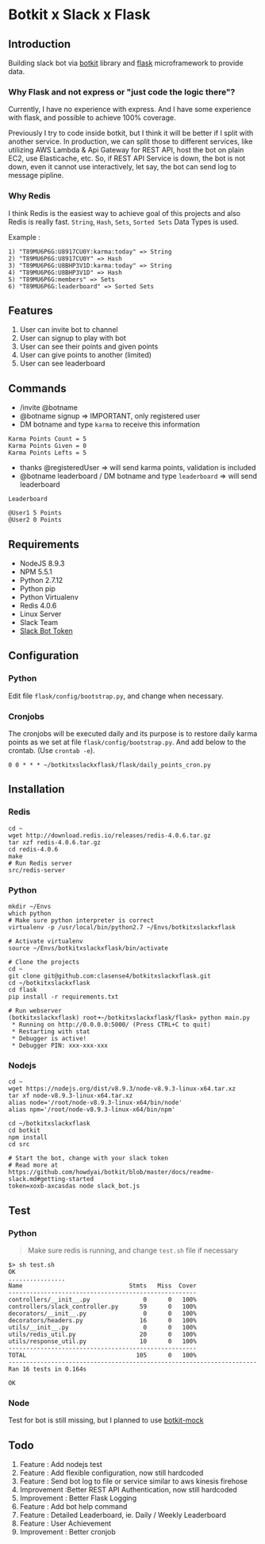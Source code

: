 # Botkit x Slack x Flask

## Introduction

Building slack bot via [botkit](https://github.com/howdyai/botkit) library and [flask](https://github.com/pallets/flask) microframework to provide data.

### Why Flask and not express or "just code the logic there"?

Currently, I have no experience with express. And I have some experience with flask, and possible to achieve 100% coverage.

Previously I try to code inside botkit, but I think it will be better if I split with another service. In production, we can split those to different services, like utilizing AWS Lambda & Api Gateway for REST API, host the bot on plain EC2, use Elasticache, etc. So, if REST API Service is down, the bot is not down, even it cannot use interactively, let say, the bot can send log to message pipline.

### Why Redis

I think Redis is the easiest way to achieve goal of this projects and also Redis is really fast. `String`, `Hash`, `Sets`, `Sorted Sets` Data Types is used.

Example :

```
1) "T89MU6P6G:U8917CU0Y:karma:today" => String
2) "T89MU6P6G:U8917CU0Y" => Hash
3) "T89MU6P6G:U8BHP3V1D:karma:today" => String
4) "T89MU6P6G:U8BHP3V1D" => Hash
5) "T89MU6P6G:members" => Sets
6) "T89MU6P6G:leaderboard" => Sorted Sets
```

## Features

1. User can invite bot to channel
2. User can signup to play with bot
3. User can see their points and given points
4. User can give points to another (limited)
5. User can see leaderboard

## Commands

- /invite @botname
- @botname signup => IMPORTANT, only registered user
- DM botname and type `karma` to receive this information
```
Karma Points Count = 5
Karma Points Given = 0
Karma Points Lefts = 5
```
- thanks @registeredUser => will send karma points, validation is included
- @botname leaderboard / DM botname and type `leaderboard` => will send leaderboard
```
Leaderboard

@User1 5 Points
@User2 0 Points
```

## Requirements

- NodeJS 8.9.3
- NPM 5.5.1
- Python 2.7.12
- Python pip
- Python Virtualenv
- Redis 4.0.6
- Linux Server
- Slack Team
- [Slack Bot Token](https://github.com/howdyai/botkit/blob/master/docs/readme-slack.md#getting-started)

## Configuration

### Python

Edit file `flask/config/bootstrap.py`, and change when necessary.

### Cronjobs

The cronjobs will be executed daily and its purpose is to restore daily karma points as we set at file `flask/config/bootstrap.py`. And add below to the crontab. (Use `crontab -e`).

```
0 0 * * * ~/botkitxslackxflask/flask/daily_points_cron.py
```

## Installation

### Redis

```
cd ~
wget http://download.redis.io/releases/redis-4.0.6.tar.gz
tar xzf redis-4.0.6.tar.gz
cd redis-4.0.6
make
# Run Redis server
src/redis-server
```

### Python

```
mkdir ~/Envs
which python
# Make sure python interpreter is correct
virtualenv -p /usr/local/bin/python2.7 ~/Envs/botkitxslackxflask

# Activate virtualenv
source ~/Envs/botkitxslackxflask/bin/activate

# Clone the projects
cd ~
git clone git@github.com:clasense4/botkitxslackxflask.git
cd ~/botkitxslackxflask
cd flask
pip install -r requirements.txt

# Run webserver
(botkitxslackxflask) root➜~/botkitxslackxflask/flask» python main.py
 * Running on http://0.0.0.0:5000/ (Press CTRL+C to quit)
 * Restarting with stat
 * Debugger is active!
 * Debugger PIN: xxx-xxx-xxx
```

### Nodejs

```
cd ~
wget https://nodejs.org/dist/v8.9.3/node-v8.9.3-linux-x64.tar.xz
tar xf node-v8.9.3-linux-x64.tar.xz
alias node='/root/node-v8.9.3-linux-x64/bin/node'
alias npm='/root/node-v8.9.3-linux-x64/bin/npm'

cd ~/botkitxslackxflask
cd botkit
npm install
cd src

# Start the bot, change with your slack token
# Read more at https://github.com/howdyai/botkit/blob/master/docs/readme-slack.md#getting-started
token=xoxb-axcasdas node slack_bot.js
```


## Test

### Python

> Make sure redis is running, and change `test.sh` file if necessary

```
$> sh test.sh
OK
................
Name                              Stmts   Miss  Cover
-----------------------------------------------------
controllers/__init__.py               0      0   100%
controllers/slack_controller.py      59      0   100%
decorators/__init__.py                0      0   100%
decorators/headers.py                16      0   100%
utils/__init__.py                     0      0   100%
utils/redis_util.py                  20      0   100%
utils/response_util.py               10      0   100%
-----------------------------------------------------
TOTAL                               105      0   100%
----------------------------------------------------------------------
Ran 16 tests in 0.164s

OK
```

### Node

Test for bot is still missing, but I planned to use [botkit-mock](https://github.com/gratifyguy/botkit-mock)

## Todo

1. Feature : Add nodejs test
2. Feature : Add flexible configuration, now still hardcoded
3. Feature : Send bot log to file or service similar to aws kinesis firehose
4. Improvement :Better REST API Authentication, now still hardcoded
5. Improvement : Better Flask Logging
6. Feature : Add bot help command
7. Feature : Detailed Leaderboard, ie. Daily / Weekly Leaderboard
8. Feature : User Achievement
9. Improvement : Better cronjob
